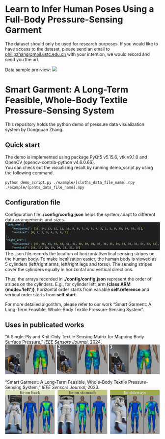 # Learn to Infer Human Poses Using a Full-Body Pressure-Sensing Garment  
The dataset should only be used for research purposes.
If you would like to have access to the dataset, please send an email to philipzhang@mail.ustc.edu.cn with your intention, we would record and send you the url.

Data sample pre-view:
![](./smart_garment/sample/preview.gif)

# Smart Garment: A Long-Term Feasible, Whole-Body Textile Pressure-Sensing System  
This repository holds the python demo of pressure data visualization system by Dongquan Zhang.  
## Quick start  
The demo is implemented using package PyQt5 v5.15.6, vtk v9.1.0 and OpenCV (opencv-contrib-python v4.6.0.66).  
You can check out the visualizing result by running demo_script.py using the following command.
```
python demo_script.py ./example/[cloths_data_file_name].npy ./example/[pants_data_file_name].npy
```

## Configuration file
Configuration file **./config/config.json** helps the system adapt to different data arrangements and sizes.  
![](./visualization_demo/fig/configuration_file.png)
The .json file records the location of horizontal/vertical sensing stripes on the human body. To make localization easier, the human body is viewed as 5 cylinders (left/right arms, left/right legs and torso). The sensing stripes cover the cylinders equally in horizontal and vertical directions.

Thus, the arrays recorded in **./config/config.json** represent the order of stripes on the cylinders. E.g., for cylinder left_arm **(class ARM (mode='left'))**, horizontal order starts from variable **self.reference** and vertical order starts from **self.start**.

For more detailed algorithm, please refer to our work “Smart Garment: A Long-Term Feasible, Whole-Body Textile Pressure-Sensing System”.

## Uses in publicated works
“A Single-Ply and Knit-Only Textile Sensing Matrix for Mapping Body Surface Pressure,” _IEEE Sensors Journal_, 2024.  
![](./visualization_demo/fig/use_in_IEEE_Sensors_2024.png)

“Smart Garment: A Long-Term Feasible, Whole-Body Textile Pressure-Sensing System,” _IEEE Sensors Journal_, 2023.  
![](./visualization_demo/fig/use_in_IEEE_Sensors_2023.png)
